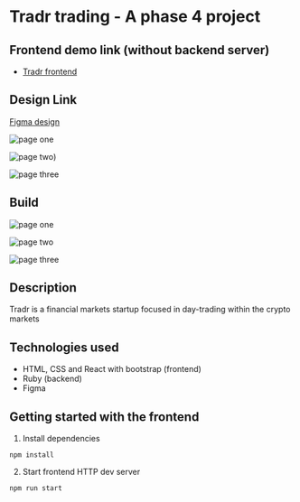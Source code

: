 # Tradr trading - A phase 4 project

## Frontend demo link (without backend server)

- [Tradr frontend](https://mbutura.github.io/tradr-ui/)

## Design Link

[Figma design](https://www.figma.com/file/0HSiGl3dc1WXkCLbLAWgU4/TradR-startup?node-id=10-52)

![page one](https://drive.google.com/uc?export=download&id=1JGpOLb_u5pAWqozJJf1hvdQztFQVQAP9)

![page two](https://drive.google.com/uc?export=download&id=17XIfcTvkMKuMUiB4qYKIGACElxcqPmuP))

![page three](https://drive.google.com/uc?export=download&id=11VH42_LjYTjB7i3lHPjYBNT3RL4c8FTc)

## Build

![page one](https://drive.google.com/uc?export=download&id=1mz3WltC4nEg9JqoydLTdeBaYHrxQOSJ2)

![page two](https://drive.google.com/uc?export=download&id=1LWjJAPy-u0NsIx-j-nDwnENY2CJfujmH)

![page three](https://drive.google.com/uc?export=download&id=1KlB20N-UCG6xA3hWLeOuxonuFskG5VSf)

## Description

Tradr is a financial markets startup focused in day-trading within the crypto markets

## Technologies used

- HTML, CSS and React with bootstrap (frontend)
- Ruby (backend)
- Figma

## Getting started with the frontend

1. Install dependencies

`npm install`

2. Start frontend HTTP dev server

`npm run start`


